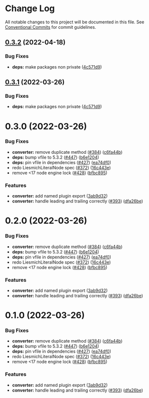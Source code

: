 # Change Log

All notable changes to this project will be documented in this file.
See [Conventional Commits](https://conventionalcommits.org) for commit guidelines.

## [0.3.2](https://github.com/liesmich/liesmich/compare/v0.3.0...v0.3.2) (2022-04-18)


### Bug Fixes

* **deps:** make packages non private ([4c571d9](https://github.com/liesmich/liesmich/commit/4c571d99365334a3be112a5da092847f0a176ba5))





## [0.3.1](https://github.com/liesmich/liesmich/compare/v0.3.0...v0.3.1) (2022-03-26)


### Bug Fixes

* **deps:** make packages non private ([4c571d9](https://github.com/liesmich/liesmich/commit/4c571d99365334a3be112a5da092847f0a176ba5))





# 0.3.0 (2022-03-26)


### Bug Fixes

* **converter:** remove duplicate method ([#384](https://github.com/liesmich/liesmich/issues/384)) ([c6fa44b](https://github.com/liesmich/liesmich/commit/c6fa44b33711a25a2820b0aab1413b13e555438d))
* **deps:** bump vfile to 5.3.2 ([#447](https://github.com/liesmich/liesmich/issues/447)) ([b6e1204](https://github.com/liesmich/liesmich/commit/b6e12041bd9da3e53443d272f6f3f3f4c375f017))
* **deps:** pin vfile in dependencies ([#427](https://github.com/liesmich/liesmich/issues/427)) ([ea74df0](https://github.com/liesmich/liesmich/commit/ea74df0809587f6a806d9eb48a162cce1025ce4d))
* redo LiesmichLiteralNode spec ([#372](https://github.com/liesmich/liesmich/issues/372)) ([16c443e](https://github.com/liesmich/liesmich/commit/16c443e5feaffb99cff7cedf43f29450c3a6e9bf))
* remove <17 node engine lock ([#428](https://github.com/liesmich/liesmich/issues/428)) ([bfbc895](https://github.com/liesmich/liesmich/commit/bfbc8955143649b2165e6fd1e607585afc3c52ae))


### Features

* **converter:** add named plugin export ([3ab9d32](https://github.com/liesmich/liesmich/commit/3ab9d32dac7f2d098bb8a38fdd3b569ef35d1412))
* **converter:** handle leading and trailing correctly ([#393](https://github.com/liesmich/liesmich/issues/393)) ([dfa26be](https://github.com/liesmich/liesmich/commit/dfa26be1e4b18e9f8ec8ff7af34a095e0b391329))





# 0.2.0 (2022-03-26)


### Bug Fixes

* **converter:** remove duplicate method ([#384](https://github.com/liesmich/liesmich/issues/384)) ([c6fa44b](https://github.com/liesmich/liesmich/commit/c6fa44b33711a25a2820b0aab1413b13e555438d))
* **deps:** bump vfile to 5.3.2 ([#447](https://github.com/liesmich/liesmich/issues/447)) ([b6e1204](https://github.com/liesmich/liesmich/commit/b6e12041bd9da3e53443d272f6f3f3f4c375f017))
* **deps:** pin vfile in dependencies ([#427](https://github.com/liesmich/liesmich/issues/427)) ([ea74df0](https://github.com/liesmich/liesmich/commit/ea74df0809587f6a806d9eb48a162cce1025ce4d))
* redo LiesmichLiteralNode spec ([#372](https://github.com/liesmich/liesmich/issues/372)) ([16c443e](https://github.com/liesmich/liesmich/commit/16c443e5feaffb99cff7cedf43f29450c3a6e9bf))
* remove <17 node engine lock ([#428](https://github.com/liesmich/liesmich/issues/428)) ([bfbc895](https://github.com/liesmich/liesmich/commit/bfbc8955143649b2165e6fd1e607585afc3c52ae))


### Features

* **converter:** add named plugin export ([3ab9d32](https://github.com/liesmich/liesmich/commit/3ab9d32dac7f2d098bb8a38fdd3b569ef35d1412))
* **converter:** handle leading and trailing correctly ([#393](https://github.com/liesmich/liesmich/issues/393)) ([dfa26be](https://github.com/liesmich/liesmich/commit/dfa26be1e4b18e9f8ec8ff7af34a095e0b391329))





# 0.1.0 (2022-03-26)


### Bug Fixes

* **converter:** remove duplicate method ([#384](https://github.com/liesmich/liesmich/issues/384)) ([c6fa44b](https://github.com/liesmich/liesmich/commit/c6fa44b33711a25a2820b0aab1413b13e555438d))
* **deps:** bump vfile to 5.3.2 ([#447](https://github.com/liesmich/liesmich/issues/447)) ([b6e1204](https://github.com/liesmich/liesmich/commit/b6e12041bd9da3e53443d272f6f3f3f4c375f017))
* **deps:** pin vfile in dependencies ([#427](https://github.com/liesmich/liesmich/issues/427)) ([ea74df0](https://github.com/liesmich/liesmich/commit/ea74df0809587f6a806d9eb48a162cce1025ce4d))
* redo LiesmichLiteralNode spec ([#372](https://github.com/liesmich/liesmich/issues/372)) ([16c443e](https://github.com/liesmich/liesmich/commit/16c443e5feaffb99cff7cedf43f29450c3a6e9bf))
* remove <17 node engine lock ([#428](https://github.com/liesmich/liesmich/issues/428)) ([bfbc895](https://github.com/liesmich/liesmich/commit/bfbc8955143649b2165e6fd1e607585afc3c52ae))


### Features

* **converter:** add named plugin export ([3ab9d32](https://github.com/liesmich/liesmich/commit/3ab9d32dac7f2d098bb8a38fdd3b569ef35d1412))
* **converter:** handle leading and trailing correctly ([#393](https://github.com/liesmich/liesmich/issues/393)) ([dfa26be](https://github.com/liesmich/liesmich/commit/dfa26be1e4b18e9f8ec8ff7af34a095e0b391329))
